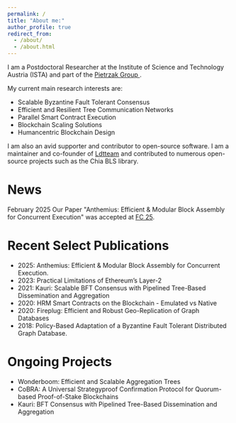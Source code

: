 ```yaml
---
permalink: /
title: "About me:"
author_profile: true
redirect_from: 
  - /about/
  - /about.html
---
```


I am a Postdoctoral Researcher at the Institute of Science and Technology Austria (ISTA) and part of the [Pietrzak Group
](https://ist.ac.at/de/forschung/pietrzak-gruppe/).

My current main research interests are:
- Scalable Byzantine Fault Tolerant Consensus
- Efficient and Resilient Tree Communication Networks
- Parallel Smart Contract Execution
- Blockchain Scaling Solutions
- Humancentric Blockchain Design

I am also an avid supporter and contributor to open-source software. I am a maintainer and co-founder of [Ldtteam](https://github.com/ldtteam) and contributed to numerous open-source projects such as the Chia BLS library.

News
======
February 2025 Our Paper "Anthemius: Efficient & Modular Block Assembly for Concurrent Execution" was accepted at [FC 25](https://fc25.ifca.ai/).

Recent Select Publications
======
- 2025: Anthemius: Efficient & Modular Block Assembly for Concurrent Execution.
- 2023: Practical Limitations of Ethereum’s Layer-2
- 2021: Kauri: Scalable BFT Consensus with Pipelined Tree-Based Dissemination and Aggregation
- 2020: HRM Smart Contracts on the Blockchain - Emulated vs Native
- 2020: Fireplug: Efficient and Robust Geo-Replication of Graph Databases
- 2018: Policy-Based Adaptation of a Byzantine Fault Tolerant Distributed Graph Database.

Ongoing Projects
======

- Wonderboom: Efficient and Scalable Aggregation Trees
- CoBRA: A Universal Strategyproof Confirmation Protocol for Quorum-based Proof-of-Stake Blockchains
- Kauri: BFT Consensus with Pipelined Tree-Based Dissemination and Aggregation


